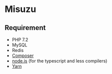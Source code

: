 # Misuzu

## Requirement
 - PHP 7.2
 - MySQL
 - Redis
 - [Composer](https://getcomposer.org/)
 - [node.js](https://nodejs.org/) (for the typescript and less compilers)
 - [Yarn](https://yarnpkg.com/)
 